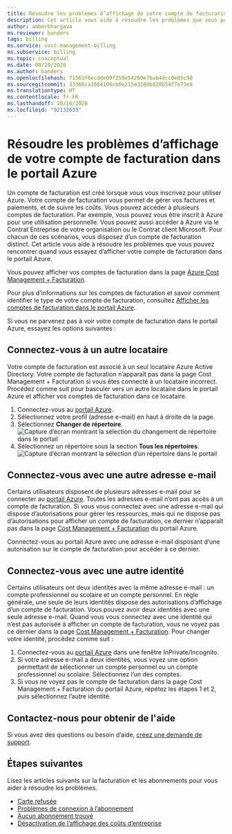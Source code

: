 ```yaml
---
title: Résoudre les problèmes d’affichage de votre compte de facturation dans le portail Azure
description: Cet article vous aide à résoudre les problèmes que vous pouvez rencontrer quand vous essayez d’afficher votre compte de facturation dans le portail Azure.
author: amberbhargava
ms.reviewer: banders
tags: billing
ms.service: cost-management-billing
ms.subservice: billing
ms.topic: conceptual
ms.date: 08/20/2020
ms.author: banders
ms.openlocfilehash: 71561f6ecdde09f259e54260e7bab4dcc0e85c98
ms.sourcegitcommit: 33368ca1684106cb0e215e3280b828b54f7e73e8
ms.translationtype: HT
ms.contentlocale: fr-FR
ms.lasthandoff: 10/16/2020
ms.locfileid: "92132633"
---
```

# <a name="troubleshoot-viewing-your-billing-account-in-the-azure-portal"></a>Résoudre les problèmes d’affichage de votre compte de facturation dans le portail Azure

Un compte de facturation est créé lorsque vous vous inscrivez pour utiliser Azure. Votre compte de facturation vous permet de gérer vos factures et paiements, et de suivre les coûts. Vous pouvez accéder à plusieurs comptes de facturation. Par exemple, vous pouvez vous être inscrit à Azure pour une utilisation personnelle. Vous pouvez aussi accéder à Azure via le Contrat Entreprise de votre organisation ou le Contrat client Microsoft. Pour chacun de ces scénarios, vous disposez d’un compte de facturation distinct. Cet article vous aide à résoudre les problèmes que vous pouvez rencontrer quand vous essayez d’afficher votre compte de facturation dans le portail Azure.

Vous pouvez afficher vos comptes de facturation dans la page [Azure Cost Management + Facturation](https://portal.azure.com/#blade/Microsoft_Azure_GTM/ModernBillingMenuBlade).

Pour plus d’informations sur les comptes de facturation et savoir comment identifier le type de votre compte de facturation, consultez [Afficher les comptes de facturation dans le portail Azure](view-all-accounts.md).

Si vous ne parvenez pas à voir votre compte de facturation dans le portail Azure, essayez les options suivantes :

## <a name="sign-in-to-a-different-tenant"></a>Connectez-vous à un autre locataire

Votre compte de facturation est associé à un seul locataire Azure Active Directory. Votre compte de facturation n’apparaît pas dans la page Cost Management + Facturation si vous êtes connecté à un locataire incorrect. Procédez comme suit pour basculer vers un autre locataire dans le portail Azure et afficher vos comptes de facturation dans ce locataire.

1. Connectez-vous au [portail Azure](https://portal.azure.com).
1. Sélectionnez votre profil (adresse e-mail) en haut à droite de la page.
1. Sélectionnez **Changer de répertoire**.  
    ![Capture d’écran montrant la sélection du changement de répertoire dans le portail](./media/troubleshoot-account-not-found/select-switch-directory.png)
1. Sélectionnez un répertoire sous la section **Tous les répertoires**.  
    ![Capture d’écran montrant la sélection d’un répertoire dans le portail](./media/troubleshoot-account-not-found/select-directory.png)

## <a name="sign-in-with-a-different-email-address"></a>Connectez-vous avec une autre adresse e-mail

Certains utilisateurs disposent de plusieurs adresses e-mail pour se connecter au [portail Azure](https://portal.azure.com). Toutes les adresses e-mail n’ont pas accès à un compte de facturation. Si vous vous connectez avec une adresse e-mail qui dispose d’autorisations pour gérer les ressources, mais qui ne dispose pas d’autorisations pour afficher un compte de facturation, ce dernier n’apparaît pas dans la page [Cost Management + Facturation](https://portal.azure.com/#blade/Microsoft_Azure_GTM/ModernBillingMenuBlade) du portail Azure.

Connectez-vous au portail Azure avec une adresse e-mail disposant d’une autorisation sur le compte de facturation pour accéder à ce dernier.

## <a name="sign-in-with-a-different-identity"></a>Connectez-vous avec une autre identité

Certains utilisateurs ont deux identités avec la même adresse e-mail : un compte professionnel ou scolaire et un compte personnel. En règle générale, une seule de leurs identités dispose des autorisations d’affichage d’un compte de facturation. Vous pouvez avoir deux identités avec une seule adresse e-mail. Quand vous vous connectez avec une identité qui n’est pas autorisée à afficher un compte de facturation, vous ne voyez pas ce dernier dans la page [Cost Management + Facturation](https://portal.azure.com/#blade/Microsoft_Azure_GTM/ModernBillingMenuBlade). Pour changer votre identité, procédez comme suit :

1. Connectez-vous au [portail Azure](https://portal.azure.com) dans une fenêtre InPrivate/Incognito.
1. Si votre adresse e-mail a deux identités, vous voyez une option permettant de sélectionner un compte personnel ou un compte professionnel ou scolaire. Sélectionnez l’un des comptes.
1. Si vous ne voyez pas le compte de facturation dans la page Cost Management + Facturation du portail Azure, répétez les étapes 1 et 2, puis sélectionnez l’autre identité.

## <a name="contact-us-for-help"></a>Contactez-nous pour obtenir de l'aide

Si vous avez des questions ou besoin d’aide, [créez une demande de support](https://ms.portal.azure.com/#blade/Microsoft_Azure_Support/HelpAndSupportBlade/newsupportrequest).

## <a name="next-steps"></a>Étapes suivantes

Lisez les articles suivants sur la facturation et les abonnements pour vous aider à résoudre les problèmes.

- [Carte refusée](./troubleshoot-declined-card.md)
- [Problèmes de connexion à l’abonnement](./troubleshoot-sign-in-issue.md)
- [Aucun abonnement trouvé](./no-subscriptions-found.md)
- [Désactivation de l’affichage des coûts d’entreprise](./enterprise-mgmt-grp-troubleshoot-cost-view.md)